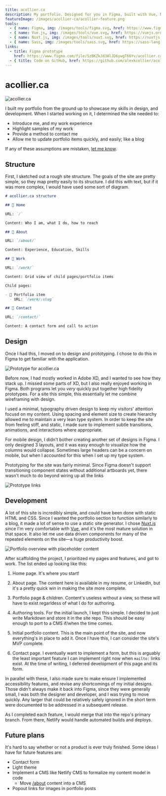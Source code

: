 ```yaml
---
title: acollier.ca
description: My portfolio. Designed for you in Figma, built with Vue, Nuxt, and Markdown.
featureImage: /images/acollier-ca/acollier-feature.png
tools:
  - { name: Figma, img: /images/tools/figma.svg, href: https://www.figma.com }
  - { name: Vue.js, img: /images/tools/vue.svg, href: https://vuejs.org }
  - { name: Nuxt.js, img: /images/tools/nuxt.svg, href: https://nuxtjs.org }
  - { name: Sass, img: /images/tools/sass.svg, href: https://sass-lang.com }
links:
  - title: Figma prototype
    href: https://www.figma.com/file/SzBKZkJd3AlJD6ywgT66Yv/acollier.ca?node-id=28%3A206
  - { title: Code on GitHub, href: https://github.com/alexkcollier/acollier }
---
```


# acollier.ca

<img src="/images/acollier-ca/acollier-feature.png" title="acollier.ca" alt="acollier.ca">

I built my portfolio from the ground up to showcase my skills in design, and development. When I
started working on it, I determined the site needed to:

- Introduce me, and my work experience
- Highlight samples of my work
- Provide a method to contact me
- Allow me to update portfolio items quickly, and easily; like a blog

If any of these assumptions are mistaken,
[let me know](mailto:alexkcollier@gmail.com?subject=Getting%20in%20touch).

## Structure

First, I sketched out a rough site structure. The goals of the site are pretty simple, so they map
pretty easily to its structure. I did this with text, but if it was more complex, I would have used
some sort of diagram.

```md
# acollier.ca structure

## 📄 Home

URL: `/`

Content: Who I am, what I do, how to reach

## 📄 About

URL: `/about/`

Content: Experience, Education, Skills

## 📄 Work

URL: `/work/`

Content: Grid view of child pages/portfolio items

Child pages:

- 📄 Portfolio item
  - URL: `/work/:slug`

## 📄 Contact

URL: `/contact/`

Content: A contact form and call to action
```

## Design

Once I had this, I moved on to design and prototyping. I chose to do this in Figma to get familiar
with the application.

![Prototype for acollier.ca](/images/acollier-ca/prototype-overview.png 'A later prototype for acollier.ca')

Before now, I had mostly worked in Adobe XD, and I wanted to see how they stack up. I missed some
parts of XD, but I also really enjoyed working in Figma. Both programs let you _very_ quickly put
together high fidelity prototypes. For a site this simple, this essentially let me combine
wireframing with design.

I used a minimal, typography driven design to keep my visitors' attention focusd on my content.
Using spacing and element size to create hierarchy allowed me to maintain a very lean type system.
In order to keep the site from feeling stiff, and static, I made sure to implement subtle
transitions, animations, and interactions where appropriate.

For mobile design, I didn't bother creating another set of designs in Figma. I only designed 3
layouts, and it was easy enough to visualize how the columns would collapse. Sometimes large headers
can be a concern on mobile, but when I accounted for this when I set up my type system.

Prototyping for the site was fairly minimal. Since Figma doesn't support transitioning component
states without additional artboards yet, there wasn't much to do beyond wiring up all the links

![Prototype links](/images/acollier-ca/prototype-wires.png 'Links in the prototype')

## Development

A lot of this site is incredibly simple, and could have been done with static HTML and CSS. Since I
wanted the portfolio section to function similarly to a blog, it made a lot of sense to use a static
site generator. I chose [Nuxt.js](https://nuxtjs.org) since I'm very comfortable with
[Vue](https://vuejs.org), and it's the most mature solution in that space. It also let me use data
driven components for many of the repeated elements on the site&mdash;a huge productivity boost.

![Portfolio overview with placeholder content](/images/acollier-ca/site-in-progress.png 'Working on the portfolio page')

After scaffolding the project, I prioritized my pages and features, and got to work. The list ended
up looking like this:

1. Home page. It's where you start!

2. About page. The content here is available in my resume, or LinkedIn, but it's a pretty quick win
   in making the site more complete.

3. Portfolio page & children. Content's useless without a view, so these will have to exist
   regarldess of what I do for authoring.

4. Authoring tools. For the initial launch, I kept this simple. I decided to just write Markdown and
   store it in the site repo. This should be easy enough to port to a CMS if/when the time comes.

5. Initial portfolio content. This is the main point of the site, and now everything's in place to
   add it. Once I have this, I can consider the site's MVP complete.

6. Contact page. I eventually want to implement a form, but this is arguably the least important
   feature I can implement right now when `mailto:` links exist. At the time of writing, I deferred
   development of this page and its form.

In parallel with these, I also made sure to make ensure I implemented accessibility features, and
revise any shortcomings of my initial designs. Those didn't always make it back into Figma, since
they were generally small, I was both the designer and developer, and I was trying to move quickly.
Any larger that could be relatively safely ignored in the short term were documented to be addressed
in a subsequent release.

As I completed each feature, I would merge that into the repo's primary branch. From there, Netlify
would handle automated builds and deploys.

## Future plans

It's hard to say whether or not a product is ever truly finished. Some ideas I have for future
features are:

- Contact form
- Light theme
- Implement a CMS like Netlify CMS to formalize my content model in code
  - Move [/about](/about) content into a CMS
- Popout links for images in portfolio posts
